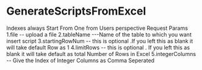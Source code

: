 # GenerateScriptsFromExcel
Indexes always Start From One from Users perspective
Request Params 
1.file -- upload a file
2.tableName ---Name of the table to which you want insert script
3.startingRowNum -- this is optional  .If you left this as blank it will take default Row as 1
4.limitRows  -- this is optional . If you left this as blank it will take default as total Number of Rows in Excel
5.integerColumns -- Give the Index of Integer Columns as Comma Seperated
